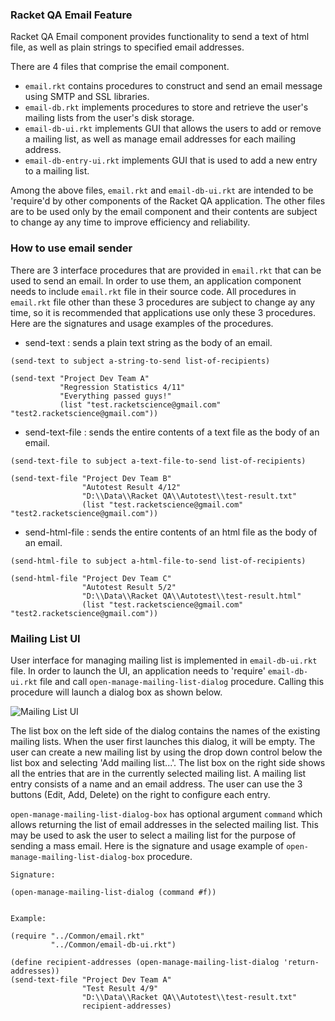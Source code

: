 ### Racket QA Email Feature

Racket QA Email component provides functionality to send a text of html file, as well as plain strings to specified email addresses.

There are 4 files that comprise the email component.
* `email.rkt` contains procedures to construct and send an email message using SMTP and SSL libraries.
* `email-db.rkt` implements procedures to store and retrieve the user's mailing lists from the user's disk storage.
* `email-db-ui.rkt` implements GUI that allows the users to add or remove a mailing list, as well as manage email addresses for each mailing address.
* `email-db-entry-ui.rkt` implements GUI that is used to add a new entry to a mailing list.

Among the above files, `email.rkt` and `email-db-ui.rkt` are intended to be 'require'd by other components of the Racket QA application. The other files are to be used only by the email component and their contents are subject to change ay any time to improve efficiency and reliability.


### How to use email sender

There are 3 interface procedures that are provided in `email.rkt` that can be used to send an email. In order to use them, an application component needs to include `email.rkt` file in their source code. All procedures in `email.rkt` file other than these 3 procedures are subject to change ay any time, so it is recommended that applications use only these 3 procedures. Here are the signatures and usage examples of the procedures.

* send-text
: sends a plain text string as the body of an email.
```
(send-text to subject a-string-to-send list-of-recipients)

(send-text "Project Dev Team A"
           "Regression Statistics 4/11"
           "Everything passed guys!"
           (list "test.racketscience@gmail.com" "test2.racketscience@gmail.com"))
```

* send-text-file
: sends the entire contents of a text file as the body of an email.
```
(send-text-file to subject a-text-file-to-send list-of-recipients)

(send-text-file "Project Dev Team B"
			    "Autotest Result 4/12"
			    "D:\\Data\\Racket QA\\Autotest\\test-result.txt"
			    (list "test.racketscience@gmail.com" "test2.racketscience@gmail.com"))
```

* send-html-file
: sends the entire contents of an html file as the body of an email.
```
(send-html-file to subject a-html-file-to-send list-of-recipients)

(send-html-file "Project Dev Team C"
				"Autotest Result 5/2"
				"D:\\Data\\Racket QA\\Autotest\\test-result.html"
				(list "test.racketscience@gmail.com" "test2.racketscience@gmail.com"))
```

### Mailing List UI

User interface for managing mailing list is implemented in `email-db-ui.rkt` file. In order to launch the UI, an application needs to 'require' `email-db-ui.rkt` file and call `open-manage-mailing-list-dialog` procedure. Calling this procedure will launch a dialog box as shown below.

![Mailing List UI](https://raw.githubusercontent.com/YongCho/FPX/master/QA-Email/Documentation/images/db-ui.png)

The list box on the left side of the dialog contains the names of the existing mailing lists. When the user first launches this dialog, it will be empty. The user can create a new mailing list by using the drop down control below the list box and selecting 'Add mailing list...'. The list box on the right side shows all the entries that are in the currently selected mailing list. A mailing list entry consists of a name and an email address. The user can use the 3 buttons (Edit, Add, Delete) on the right to configure each entry.

`open-manage-mailing-list-dialog-box` has optional argument `command` which allows returning the list of email addresses in the selected mailing list. This may be used to ask the user to select a mailing list for the purpose of sending a mass email. Here is the signature and usage example of `open-manage-mailing-list-dialog-box` procedure.

```
Signature:

(open-manage-mailing-list-dialog (command #f))


Example:

(require "../Common/email.rkt"
         "../Common/email-db-ui.rkt")

(define recipient-addresses (open-manage-mailing-list-dialog 'return-addresses))
(send-text-file "Project Dev Team A"
				"Test Result 4/9"
				"D:\\Data\\Racket QA\\Autotest\\test-result.txt"
				recipient-addresses)
```
